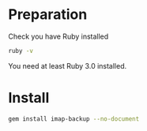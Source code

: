 <!--
# @title installation: rubygem
-->
# Preparation

Check you have Ruby installed

```sh
ruby -v
```

You need at least Ruby 3.0 installed.

# Install

```sh
gem install imap-backup --no-document
```
